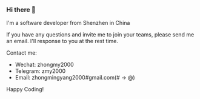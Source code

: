 ### Hi there 👋

I'm a software developer from Shenzhen in China

If you have any questions and invite me to join your teams, please send me an email. I'll response to you at the rest time.

Contact me:
- Wechat: zhongmy2000
- Telegram: zmy2000
- Email: zhongmingyang2000#gmail.com(# -> @)

Happy Coding!

<!--
**zhong-my/zhong-my** is a ✨ _special_ ✨ repository because its `README.md` (this file) appears on your GitHub profile.

Here are some ideas to get you started:

- 🔭 I’m currently working on ...
- 🌱 I’m currently learning ...
- 👯 I’m looking to collaborate on ...
- 🤔 I’m looking for help with ...
- 💬 Ask me about ...
- 📫 How to reach me: ...
- 😄 Pronouns: ...
- ⚡ Fun fact: ...
-->
